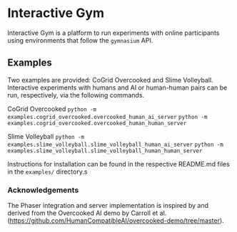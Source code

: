 # Interactive Gym

Interactive Gym is a platform to run experiments with online participants using environments that follow the `gymnasium` API. 


## Examples

Two examples are provided: CoGrid Overcooked and Slime Volleyball. Interactive experiments with humans and AI or human-human pairs can be run, respectively, via the following commands.

CoGrid Overcooked
`python -m examples.cogrid_overcooked.overcooked_human_ai_server`
`python -m examples.cogrid_overcooked.overcooked_human_human_server`

Slime Volleyball
`python -m examples.slime_volleyball.slime_volleyball_human_ai_server`
`python -m examples.slime_volleyball.slime_volleyball_human_human_server`

Instructions for installation can be found in the respective README.md files in the `examples/` directory.s

### Acknowledgements

The Phaser integration and server implementation is inspired by and derived from the Overcooked AI demo by Carroll et al. (https://github.com/HumanCompatibleAI/overcooked-demo/tree/master). 

